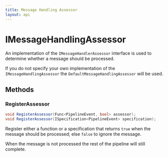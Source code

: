 ```yaml
---
title: Message Handling Assessor
layout: api
---
```

# IMessageHandlingAssessor

An implementation of the `IMessageHandlerAssessor` interface is used to determine whether a message should be processed.

If you do not specify your own implementation of the `IMessageHandlingAssessor` the `DefaultMessageHandlingAssessor` will be used.

## Methods

### RegisterAssessor

~~~ c#
void RegisterAssessor(Func<PipelineEvent, bool> assessor);
void RegisterAssessor(ISpecification<PipelineEvent> specification);
~~~

Register either a function or a specification that returns `true` when the message should be processed; else `false` to ignore the message.

When the message is not processed the rest of the pipeline will still complete.